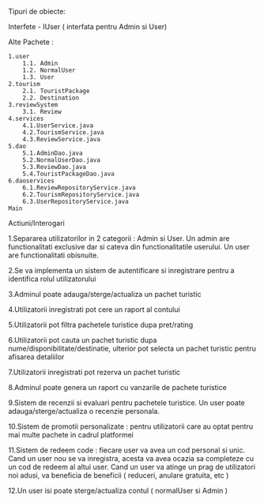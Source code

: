 Tipuri de obiecte:

Interfete
    - IUser ( interfata pentru Admin si User)
    
Alte Pachete :

    1.user
        1.1. Admin
        1.2. NormalUser
        1.3. User
    2.tourism
        2.1. TouristPackage
        2.2. Destination
    3.reviewSystem
        3.1. Review
    4.services
        4.1.UserService.java
        4.2.TourismService.java
        4.3.ReviewService.java
    5.dao
        5.1.AdminDao.java
        5.2.NormalUserDao.java
        5.3.ReviewDao.java
        5.4.TouristPackageDao.java
    6.daoservices
        6.1.ReviewRepositoryService.java
        6.2.TourismRepositoryService.java
        6.3.UserRepositoryService.java
    Main

Actiuni/Interogari

1.Separarea utilizatorilor in 2 categorii : Admin si User. Un admin are functionalitati exclusive dar si cateva din functionalitatile userului. Un user are functionalitati obisnuite.

2.Se va implementa un sistem de autentificare si inregistrare pentru a identifica rolul utilizatorului

3.Adminul poate adauga/sterge/actualiza un pachet turistic

4.Utilizatorii inregistrati pot cere un raport al contului 

5.Utilizatorii pot filtra pachetele turistice dupa pret/rating

6.Utilizatorii pot cauta un pachet turistic dupa nume/disponibilitate/destinatie, ulterior pot selecta un pachet turistic pentru afisarea detaliilor

7.Utilizatorii inregistrati pot rezerva un pachet turistic

8.Adminul poate genera un raport cu vanzarile de pachete turistice

9.Sistem de recenzii si evaluari pentru pachetele turistice. Un user poate adauga/sterge/actualiza o recenzie personala.

10.Sistem de promotii personalizate : pentru utilizatorii care au optat pentru mai multe pachete in cadrul platformei

11.Sistem de redeem code : fiecare user va avea un cod personal si unic. Cand un user nou se va inregistra, acesta va avea ocazia sa completeze cu un cod de redeem al altui user. Cand un user va atinge un prag de utilizatori noi adusi, va beneficia de beneficii ( reduceri, anulare gratuita, etc )

12.Un user isi poate sterge/actualiza contul ( normalUser si Admin )
